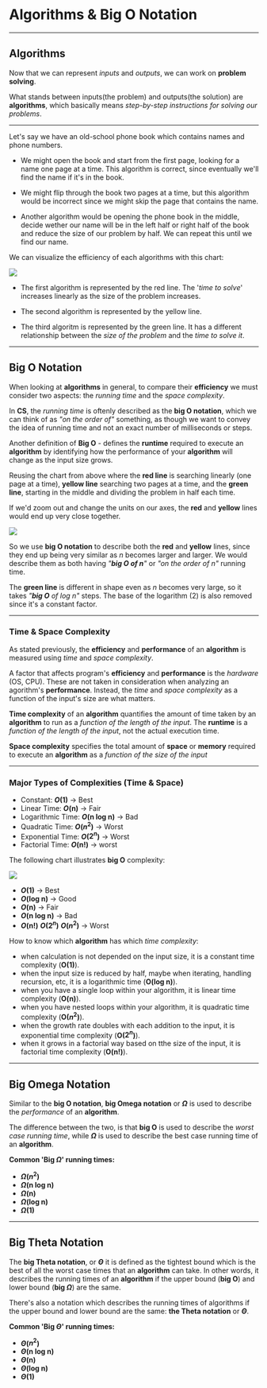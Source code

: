 # Algorithms & Big O Notation

---

## Algorithms

Now that we can represent _inputs_ and _outputs_, we can work on **problem solving**.

What stands between inputs(the problem) and outputs(the solution) are **algorithms**, which basically means _step-by-step instructions for solving our problems_.

---

Let's say we have an old-school phone book which contains names and phone numbers.

- We might open the book and start from the first page, looking for a name one page at a time. This algorithm is correct, since eventually we'll find the name if it's in the book.

- We might flip through the book two pages at a time, but this algorithm would be incorrect since we might skip the page that contains the name.

- Another algorithm would be opening the phone book in the middle, decide wether our name will be in the left half or right half of the book and reduce the size of our problem by half. We can repeat this until we find our name.

We can visualize the efficiency of each algorithms with this chart:

![](https://cs50.harvard.edu/x/2022/notes/0/time_to_solve.png)

- The first algorithm is represented by the red line. The '_time to solve_' increases linearly as the size of the problem increases.

- The second algorithm is represented by the yellow line.

- The third algoritm is represented by the green line. It has a different relationship between the _size of the problem_ and the _time to solve it_.

---

## Big O Notation

When looking at **algorithms** in general, to compare their **efficiency** we must consider two aspects: the _running time_ and the _space complexity_.

In **CS**, the _running time_ is oftenly described as the **big O notation**, which we can think of as _"on the order of"_ something, as though we want to convey the idea of running time and not an exact number of milliseconds or steps.

Another definition of **Big O** - defines the **runtime** required to execute an **algorithm** by identifying how the performance of your **algorithm** will change as the input size grows.

Reusing the chart from above where the **red line** is searching linearly (one page at a time), **yellow line** searching two pages at a time, and the **green line**, starting in the middle and dividing the problem in half each time.

If we'd zoom out and change the units on our axes, the **red** and **yellow** lines would end up very close together.

![](https://cs50.harvard.edu/x/2022/notes/3/time_to_solve_zoomed_out.png)

So we use **big O notation** to describe both the **red** and **yellow** lines, since they end up being very similar as _n_ becomes larger and larger. We would describe them as both having _"**big O of n**"_ or _"on the order of n"_ running time.

The **green line** is different in shape even as _n_ becomes very large, so it takes _"**big O** of log n"_ steps. The base of the logarithm (2) is also removed since it's a constant factor.

---

### Time & Space Complexity

As stated previously, the **efficiency** and **performance** of an **algorithm** is measured using _time_ and _space complexity_.

A factor that affects program's **efficiency** and **performance** is the _hardware_ (OS, CPU). These are not taken in consideration when analyzing an agorithm's **performance**. Instead, the _time_ and _space complexity_ as a function of the input's size are what matters.

**Time complexity** of an **algorithm** quantifies the amount of time taken by an **algorithm** to run as a _function of the length of the input_. The **runtime** is a _function of the length of the input_, not the actual execution time.

**Space complexity** specifies the total amount of **space** or **memory** required to execute an **algorithm** as a _function of the size of the input_

---

### Major Types of Complexities (Time & Space)

- Constant: **_O_(1)** -> Best
- Linear Time: **_O_(n)** -> Fair
- Logarithmic Time: **_O_(n log n)** -> Bad
- Quadratic Time: **_O_($n^2$)** -> Worst
- Exponential Time: **_O_($2^n$)** -> Worst
- Factorial Time: **_O_(n!)** -> worst

The following chart illustrates **big O** complexity:

![](https://jarednielsen.com/static/9c24f10d0295ead7526e32d62fa2eac5/2ef06/big-o-cheatsheet.png)

- **_O_(1)** -> Best
- **_O_(log n)** -> Good
- **_O_(n)** -> Fair
- **_O_(n log n)** -> Bad
- **_O_(n!)** **_O_($2^n$)** **_O_($n^2$)** -> Worst

How to know which **algorithm** has which _time complexity_:

- when calculation is not depended on the input size, it is a constant time complexity (**O(1)**).
- when the input size is reduced by half, maybe when iterating, handling recursion, etc, it is a logarithmic time (**O(log n)**).
- when you have a single loop within your algorithm, it is linear time complexity (**O(n)**).
- when you have nested loops within your algorithm, it is quadratic time complexity (**O($n^2$)**).
- when the growth rate doubles with each addition to the input, it is exponential time complexity (**O($2^n$)**).
- when it grows in a factorial way based on tthe size of the input, it is factorial time complexity (**O(n!)**).

---

## Big Omega Notation

Similar to the **big O notation**, **big Omega notation** or **$\Omega$** is used to describe the _performance_ of an **algorithm**.

The difference between the two, is that **big O** is used to describe the _worst case running time_, while **$\Omega$** is used to describe the best case running time of an **algorithm**.

**Common 'Big $\Omega$' running times:**

- **$\Omega$($n^2$)**
- **$\Omega$(n log n)**
- **$\Omega$(n)**
- **$\Omega$(log n)**
- **$\Omega$(1)**

---

## Big Theta Notation

The **big Theta notation**, or **$\Theta$** it is defined as the tightest bound which is the best of all the worst case times that an **algorithm** can take. In other words, it describes the running times of an **algorithm** if the upper bound (**big O**) and lower bound (**big $\Omega$**) are the same.

There's also a notation which describes the running times of algorithms if the upper bound and lower bound are the same: **the Theta notation** or **$\Theta$**.

**Common 'Big $\Theta$' running times:**

- **$\Theta$($n^2$)**
- **$\Theta$(n log n)**
- **$\Theta$(n)**
- **$\Theta$(log n)**
- **$\Theta$(1)**
